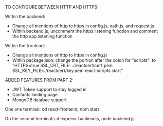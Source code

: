 TO CONFIGURE BETWEEN HTTP AND HTTPS:

Within the backend:
- Change all mentions of http to https in config.js, oath.js, and request.js
- Within backend.js, uncomment the https listening function and comment the http app.listening function

Within the frontend:
- Change all mentions of http to https in config.js
- Within package.json: change the portion after the colon for "scripts": to "HTTPS=true SSL_CRT_FILE=./reactcert/cert.pem SSL_KEY_FILE=./reactcert/key.pem react-scripts start"

ADDED FEATURES FROM PART 2:
- JWT Token support to stay logged in
- Contacts landing page
- MongoDB databae support

One one terminal: cd react-frontend, npm start

On the second terminal: cd express-backendjs, node backend.js
